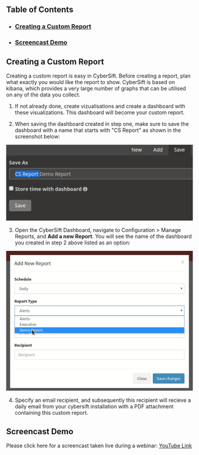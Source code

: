 ## Table of Contents

- ### [Creating a Custom Report](https://github.com/CyberSift/CyberSift_Documentation/blob/master/Reporting%20and%20Alerting/reports.md#creating-a-custom-report-1)
- ### [Screencast Demo](https://github.com/CyberSift/CyberSift_Documentation/blob/master/Reporting%20and%20Alerting/reports.md#creating-a-custom-report-2)

## Creating a Custom Report

Creating a custom report is easy in CyberSift. Before creating a report, plan what exactly you would like the report to show. CyberSift is based on kibana, which provides a very large number of graphs that can be utilised on any of the data you collect. 

1. If not already done, create vizualisations and create a dashboard with these visualizations. This dashboard will become your custom report.

2. When saving the dashboard created in step one, make sure to save the dashboard with a name that starts with "CS Report" as shown in the screenshot below:

![custom report name](https://github.com/CyberSift/CyberSift_Documentation/raw/master/Reporting%20and%20Alerting/static/img/cs_custom_report.png)

3. Open the CyberSift Dashboard, navigate to Configuration > Manage Reports, and **Add a new Report**. You will see the name of the dashboard you created in step 2 above listed as an option:

![custom report configuration](https://github.com/CyberSift/CyberSift_Documentation/raw/master/Reporting%20and%20Alerting/static/img/cs_custom_report_2.png)

4. Specify an email recipient, and subsequently this recipient will recieve a daily email from your cybersift installation with a PDF attachment containing this custom report.

## Screencast Demo

Please click here for a screencast taken live during a webinar: [YouTube Link](https://youtu.be/amTb9Vw6n1w)
